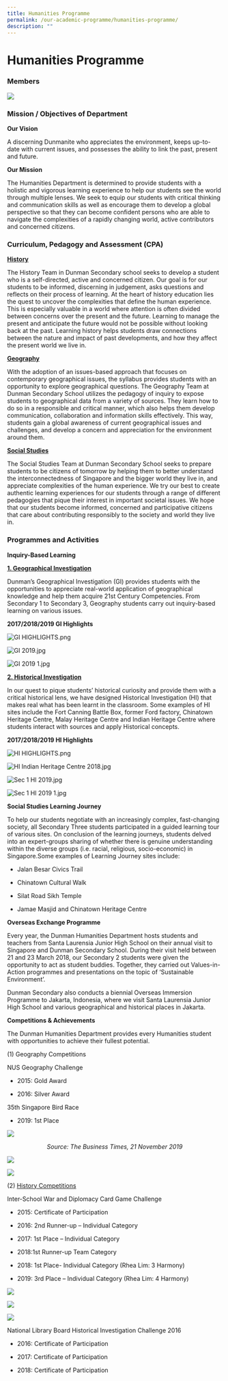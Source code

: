 ```yaml
---
title: Humanities Programme
permalink: /our-academic-programme/humanities-programme/
description: ""
---
```

# Humanities Programme

### Members

![](/images/Our%20Academic%20Programme/Humanities/humanities%202019.jpg)

### Mission / Objectives of Department

**Our Vision**

A discerning Dunmanite who appreciates the environment, keeps up-to-date with current issues, and possesses the ability to link the past, present and future.

**Our Mission**

The Humanities Department is determined to provide students with a holistic and vigorous learning experience to help our students see the world through multiple lenses. We seek to equip our students with critical thinking and communication skills as well as encourage them to develop a global perspective so that they can become confident persons who are able to navigate the complexities of a rapidly changing world, active contributors and concerned citizens.

### Curriculum, Pedagogy and Assessment (CPA)

<b><u>History</u></b>

The History Team in Dunman Secondary school seeks to develop a student who is a self-directed, active and concerned citizen. Our goal is for our students to be informed, discerning in judgement, asks questions and reflects on their process of learning. At the heart of history education lies the quest to uncover the complexities that define the human experience. This is especially valuable in a world where attention is often divided between concerns over the present and the future. Learning to manage the present and anticipate the future would not be possible without looking back at the past. Learning history helps students draw connections between the nature and impact of past developments, and how they affect the present world we live in.

<b><u>Geography</u></b>

With the adoption of an issues-based approach that focuses on contemporary geographical issues, the syllabus provides students with an opportunity to explore geographical questions. The Geography Team at Dunman Secondary School utilizes the pedagogy of inquiry to expose students to geographical data from a variety of sources. They learn how to do so in a responsible and critical manner, which also helps them develop communication, collaboration and information skills effectively. This way, students gain a global awareness of current geographical issues and challenges, and develop a concern and appreciation for the environment around them.
 
<b><u>Social Studies</u></b>

The Social Studies Team at Dunman Secondary School seeks to prepare students to be citizens of tomorrow by helping them to better understand the interconnectedness of Singapore and the bigger world they live in, and appreciate complexities of the human experience. We try our best to create authentic learning experiences for our students through a range of different pedagogies that pique their interest in important societal issues. We hope that our students become informed, concerned and participative citizens that care about contributing responsibly to the society and world they live in.

### Programmes and Activities

**Inquiry-Based Learning**

<b><u>1. Geographical Investigation</u></b>

Dunman’s Geographical Investigation (GI) provides students with the opportunities to appreciate real-world application of geographical knowledge and help them acquire 21st Century Competencies. From Secondary 1 to Secondary 3, Geography students carry out inquiry-based learning on various issues.

**2017/2018/2019 GI Highlights**

![GI HIGHLIGHTS.png](https://dunmansec.moe.edu.sg/qql/slot/u194/2019/Our%20Academic%20Programme/Humanities/GI%20HIGHLIGHTS.png)

  

![GI 2019.jpg](https://dunmansec.moe.edu.sg/qql/slot/u194/images/departments/humanities/GI%202019.jpg)  

![GI 2019 1.jpg](https://dunmansec.moe.edu.sg/qql/slot/u194/images/departments/humanities/GI%202019%201.jpg)  

  
<b><u>2. Historical Investigation</u></b>

In our quest to pique students’ historical curiosity and provide them with a critical historical lens, we have designed Historical Investigation (HI) that makes real what has been learnt in the classroom. Some examples of HI sites include the Fort Canning Battle Box, former Ford factory, Chinatown Heritage Centre, Malay Heritage Centre and Indian Heritage Centre where students interact with sources and apply Historical concepts.

**2017/2018/2019 HI Highlights**


![HI HIGHLIGHTS.png](https://dunmansec.moe.edu.sg/qql/slot/u194/2019/Our%20Academic%20Programme/Humanities/HI%20HIGHLIGHTS.png)

![HI Indian Heritage Centre 2018.jpg](https://dunmansec.moe.edu.sg/qql/slot/u194/2019/Our%20Academic%20Programme/Humanities/HI%20Indian%20Heritage%20Centre%202018.jpg)

  

![Sec 1 HI 2019.jpg](https://dunmansec.moe.edu.sg/qql/slot/u194/images/departments/humanities/Sec%201%20HI%202019.jpg)  

![Sec 1 HI 2019 1.jpg](https://dunmansec.moe.edu.sg/qql/slot/u194/images/departments/humanities/Sec%201%20HI%202019%201.jpg)

**Social Studies Learning Journey**


To help our students negotiate with an increasingly complex, fast-changing society, all Secondary Three students participated in a guided learning tour of various sites. On conclusion of the learning journeys, students delved into an expert-groups sharing of whether there is genuine understanding within the diverse groups (i.e. racial, religious, socio-economic) in Singapore.Some examples of Learning Journey sites include:

*   Jalan Besar Civics Trail

*   Chinatown Cultural Walk

*   Silat Road Sikh Temple

*   Jamae Masjid and Chinatown Heritage Centre

  
**Overseas Exchange Programme**  

Every year, the Dunman Humanities Department hosts students and teachers from Santa Laurensia Junior High School on their annual visit to Singapore and Dunman Secondary School. During their visit held between 21 and 23 March 2018, our Secondary 2 students were given the opportunity to act as student buddies. Together, they carried out Values-in-Action programmes and presentations on the topic of ‘Sustainable Environment’.  
  

Dunman Secondary also conducts a biennial Overseas Immersion Programme to Jakarta, Indonesia, where we visit Santa Laurensia Junior High School and various geographical and historical places in Jakarta.

  
**Competitions & Achievements**  

The Dunman Humanities Department provides every Humanities student with opportunities to achieve their fullest potential.

(1) Geography Competitions  

NUS Geography Challenge

*   2015: Gold Award

*   2016: Silver Award

35th Singapore Bird Race

*   2019: 1st Place

![](/images/Our%20Academic%20Programme/Humanities/Singapore%20Bird%20Race%202019.jpeg)

<p style="text-align: center;"><i>Source: The Business Times, 21 November 2019</i></p>

![](/images/Our%20Academic%20Programme/Humanities/challenge%20shield.jpeg)

![](/images/Our%20Academic%20Programme/Humanities/Nature%20Watch%20write%20up.jpeg)
  
(2) <u>History Competitions</u> 

Inter-School War and Diplomacy Card Game Challenge  
  

*   2015: Certificate of Participation

*   2016: 2nd Runner-up – Individual Category

*   2017: 1st Place – Individual Category

*   2018:1st Runner-up Team Category

*   2018: 1st Place- Individual Category (Rhea Lim: 3 Harmony)

*   2019: 3rd Place – Individual Category (Rhea Lim: 4 Harmony)

  


![](/images/Our%20Academic%20Programme/Humanities/War%20and%20Diplomacy%20Card%20Game%202018%20Team.jpg)

![](/images/Our%20Academic%20Programme/Humanities/War%20and%20Diplomacy%20Card%20Game%202018%20Individual.jpg)

![](/images/Our%20Academic%20Programme/Humanities/War%20and%20Diplomacy%20Card%20Game.jpg)  

National Library Board Historical Investigation Challenge 2016  

*   2016: Certificate of Participation

*   2017: Certificate of Participation

*   2018: Certificate of Participation